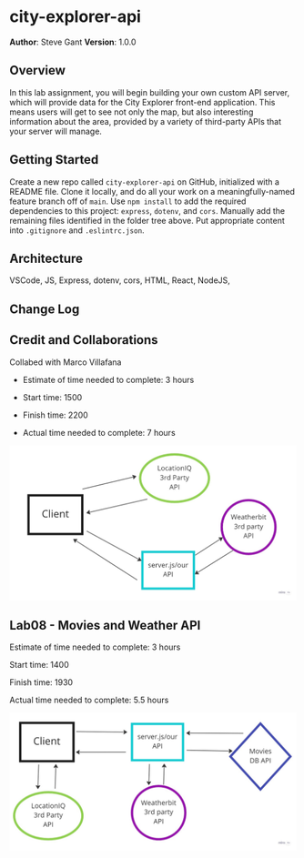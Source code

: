 # city-explorer-api

**Author**: Steve Gant
**Version**: 1.0.0

## Overview

In this lab assignment, you will begin building your own custom API server, which will provide data for the City Explorer front-end application. This means users will get to see not only the map, but also interesting information about the area, provided by a variety of third-party APIs that your server will manage.

## Getting Started

Create a new repo called `city-explorer-api` on GitHub, initialized with a README file. Clone it locally, and do all your work on a meaningfully-named feature branch off of `main`.
Use `npm install` to add the required dependencies to this project: `express`, `dotenv`, and `cors`.
Manually add the remaining files identified in the folder tree above. Put appropriate content into `.gitignore` and `.eslintrc.json`.

## Architecture

VSCode, JS, Express, dotenv, cors, HTML, React, NodeJS,

## Change Log
<!-- Use this area to document the iterative changes made to your application as each feature is successfully implemented. Use time stamps. Here's an example:

01-01-2001 4:59pm - Application now has a fully-functional express server, with a GET route for the location resource. -->

## Credit and Collaborations

Collabed with Marco Villafana

- Estimate of time needed to complete: 3 hours

- Start time: 1500

- Finish time: 2200

- Actual time needed to complete: 7 hours

![lab07 domain model](Lab7_domain.jpg)

## Lab08 - Movies and Weather API

Estimate of time needed to complete: 3 hours

Start time: 1400

Finish time: 1930

Actual time needed to complete: 5.5 hours

![lab08 domain model](Lab08_domain.jpg)
